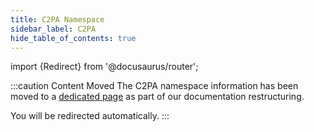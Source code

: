```yaml
---
title: C2PA Namespace
sidebar_label: C2PA
hide_table_of_contents: true
---
```


import {Redirect} from '@docusaurus/router';

<Redirect to="/namespaces/c2pa" />

:::caution Content Moved
The C2PA namespace information has been moved to a [dedicated page](/namespaces/c2pa) as part of our documentation restructuring.

You will be redirected automatically.
::: 